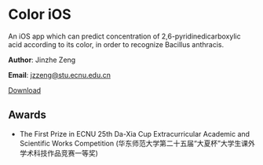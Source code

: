 # Color iOS
An iOS app which can predict concentration of 2,6-pyridinedicarboxylic acid according to its color, in order to recognize Bacillus anthracis.

**Author**: Jinzhe Zeng

**Email**: jzzeng@stu.ecnu.edu.cn

[Download](https://github.com/njzjz/Color-iOS/releases/download/1.0/color.ipa)

## Awards
* The First Prize in ECNU 25th Da-Xia Cup Extracurricular Academic and Scientific Works Competition (华东师范大学第二十五届“大夏杯”大学生课外学术科技作品竞赛一等奖)
